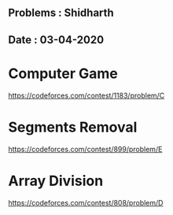 ## Problems : Shidharth

## Date : 03-04-2020


# Computer Game
https://codeforces.com/contest/1183/problem/C

# Segments Removal
https://codeforces.com/contest/899/problem/E

# Array Division
https://codeforces.com/contest/808/problem/D

